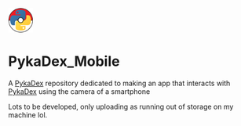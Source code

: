 <img src="assets/icon.png" width="50" height="50">

# PykaDex_Mobile
A [PykaDex](https://github.com/PykaDex) repository dedicated to making an app that interacts with [PykaDex](https://github.com/PykaDex_API) using the camera of a smartphone

Lots to be developed, only uploading as running out of storage on my machine lol.